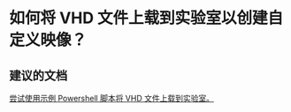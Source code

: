 <properties
    pageTitle="How can I upload a VHD file into a Lab to create a custom image?"
    description="如何将 VHD 文件上载到实验室以创建自定义映像？"
    service="microsoft.devtestlab"
    resource="labs"
    authors="kasparks"
    displayOrder="3"
    selfHelpType="resource"
    supportTopicIds=""
    resourceTags=""
    productPesIds=""
    cloudEnvironments="public"
/>


# 如何将 VHD 文件上载到实验室以创建自定义映像？

## **建议的文档**
[尝试使用示例 Powershell 脚本将 VHD 文件上载到实验室。](https://github.com/Azure/azure-devtestlab/blob/master/Scripts/UploadVHDToDTL.ps1)



<!--HONumber=Jun16_HO3-->


